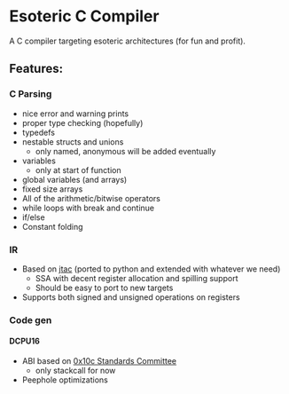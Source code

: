 # Esoteric C Compiler

A C compiler targeting esoteric architectures (for fun and profit).

## Features:
### C Parsing
* nice error and warning prints
* proper type checking (hopefully)
* typedefs
* nestable structs and unions
    * only named, anonymous will be added eventually
* variables 
    * only at start of function
* global variables (and arrays)
* fixed size arrays
* All of the arithmetic/bitwise operators
* while loops with break and continue
* if/else
* Constant folding

### IR
* Based on [jtac](https://github.com/BizarreCake/jcc) (ported to python and extended with whatever we need)
    * SSA with decent register allocation and spilling support
    * Should be easy to port to new targets
* Supports both signed and unsigned operations on registers

### Code gen
#### DCPU16
* ABI based on [0x10c Standards Committee](https://github.com/0x10cStandardsCommittee/0x10c-Standards/blob/master/ABI/ABI%20draft%202.txt)
    * only stackcall for now
* Peephole optimizations
